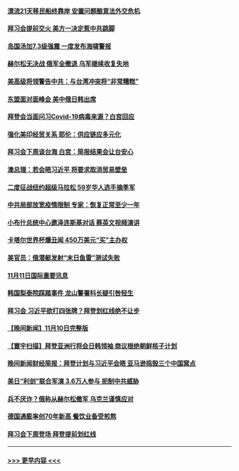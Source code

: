 #### [漂流21天移民船终靠岸 安置问题酿意法外交危机](../pages/prog202/a103573111.md?t=11121201) 
#### [拜习会提前交火 美方一决定惹中共跳脚](../pages/prog202/a103573140.md?t=11121201) 
#### [岛国汤加7.3级强震 一度发布海啸警报](../pages/prog202/a103573116.md?t=11121201) 
#### [赫尔松无决战 俄军全撤退 乌军继续收复失地](../pages/prog202/a103573118.md?t=11121201) 
#### [美高级将领警告中共：与台湾冲突将“非常糟糕”](../pages/prog202/a103572927.md?t=11121201) 
#### [东盟面对面峰会 美中俄日韩出席](../pages/prog202/a103572828.md?t=11121201) 
#### [拜登会当面问习Covid-19病毒来源？白宫回应](../pages/prog202/a103572733.md?t=11121201) 
#### [强化美印经贸关系 耶伦：供应链应多元化](../pages/prog202/a103572847.md?t=11121201) 
#### [拜习会下周谈台海 白宫：简报结果会让台安心](../pages/prog202/a103572830.md?t=11121201) 
#### [澳总理：若会晤习近平 将要求取消贸易壁垒](../pages/prog202/a103572693.md?t=11121201) 
#### [二度征战纽约超级马拉松 59岁华人选手摘季军](../pages/prog202/a103572675.md?t=11121201) 
#### [中共局部放宽疫情限制 专家：恢复正常至少一年](../pages/prog202/a103572682.md?t=11121201) 
#### [小布什总统中心邀泽连斯基对话 蔡英文视频演讲](../pages/prog202/a103572663.md?t=11121201) 
#### [卡塔尔世界杯爆丑闻 450万美元“买”主办权](../pages/prog202/a103572567.md?t=11121201) 
#### [美官员：俄潜艇发射“末日鱼雷”测试失败](../pages/prog202/a103572561.md?t=11121201) 
#### [11月11日国际重要讯息](../pages/prog202/a103572576.md?t=11121201) 
#### [韩国梨泰院踩踏事件 龙山警署科长疑引咎轻生](../pages/prog202/a103572543.md?t=11121201) 
#### [拜习会 习近平欲打四张牌？拜登划红线绝不让步](../pages/prog202/a103572492.md?t=11121201) 
#### [【晚间新闻】11月10日完整版](../pages/prog202/a103572370.md?t=11121201) 
#### [【寰宇扫描】拜登亚洲行将会日韩领袖 商议根绝朝鲜核子计划](../pages/prog202/a103572395.md?t=11121201) 
#### [晚间新闻财经简报：拜登计划与习近平会晤 亚马逊捣毁三个中国窝点](../pages/prog202/a103572401.md?t=11121201) 
#### [美日“利剑”联合军演 3.6万人参与 扼制中共威胁](../pages/prog202/a103572312.md?t=11121201) 
#### [兵不厌诈？俄称从赫尔松撤军 乌克兰谨慎应对](../pages/prog202/a103572243.md?t=11121201) 
#### [德国通膨率创70年新高 餐饮业备受煎熬](../pages/prog202/a103572251.md?t=11121201) 
#### [拜习会下周登场 拜登提前划红线](../pages/prog202/a103572235.md?t=11121201) 

----
#### [ >>> 更早内容 <<< ](../indexes/prog202-earlier.md)
